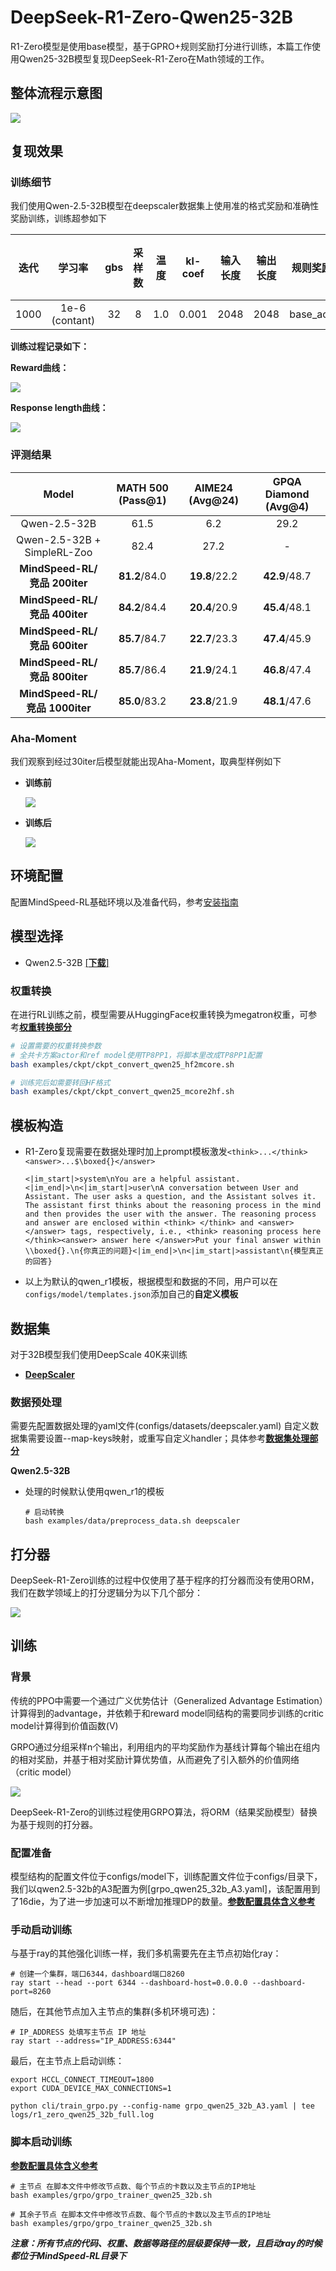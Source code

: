 # DeepSeek-R1-Zero-Qwen25-32B
R1-Zero模型是使用base模型，基于GPRO+规则奖励打分进行训练，本篇工作使用Qwen25-32B模型复现DeepSeek-R1-Zero在Math领域的工作。

## 整体流程示意图

![](../../sources/images/r1_zero/r1_zero_roadmap.png)


## 复现效果
### 训练细节

我们使用Qwen-2.5-32B模型在deepscaler数据集上使用准的格式奖励和准确性奖励训练，训练超参如下

|  迭代  | 学习率 |  gbs  |  采样数 | 温度 |  kl-coef | 输入长度 | 输出长度 | 规则奖励 | 奖励模型 |
|:----:|:----:|:----:|:----:|:----:|:----:|:----:|:----:|:----:|:----:|
| 1000 | 1e-6 (contant) |  32  |  8  |  1.0  |  0.001  |  2048  |  2048  |  base_acc  | - |

**训练过程记录如下：**

**Reward曲线：**

![](../../sources/images/r1_zero/32b-reward-curses.png)

**Response length曲线：**

![](../../sources/images/r1_zero/32b-response-curses.png)


### 评测结果
|              Model              | MATH 500 (Pass@1) | AIME24  (Avg@24) | GPQA Diamond (Avg@4) |
|:-------------------------------:|:-----:|:-----:|:-----:|
| Qwen-2.5-32B | 61.5 | 6.2 | 29.2 |
| Qwen-2.5-32B + SimpleRL-Zoo | 82.4 | 27.2 | - |
| **MindSpeed-RL/竞品 200iter** | **81.2**/84.0 | **19.8**/22.2 | **42.9**/48.7 |
| **MindSpeed-RL/竞品 400iter** | **84.2**/84.4 | **20.4**/20.9 | **45.4**/48.1 |
| **MindSpeed-RL/竞品 600iter** | **85.7**/84.7 | **22.7**/23.3 | **47.4**/45.9 |
| **MindSpeed-RL/竞品 800iter** | **85.7**/86.4 | **21.9**/24.1 | **46.8**/47.4 |
| **MindSpeed-RL/竞品 1000iter** | **85.0**/83.2 | **23.8**/21.9 | **48.1**/47.6 |


### Aha-Moment
 我们观察到经过30iter后模型就能出现Aha-Moment，取典型样例如下

- **训练前**

  ![](../../sources/images/r1_zero/normal_answer.png)
- **训练后**

  ![](../../sources/images/r1_zero/aha_moment.png)


## 环境配置
配置MindSpeed-RL基础环境以及准备代码，参考[安装指南](../install_guide.md)

## 模型选择
* Qwen2.5-32B [[**下载**]](https://huggingface.co/Qwen/Qwen2.5-32B/tree/main)

### 权重转换
在进行RL训练之前，模型需要从HuggingFace权重转换为megatron权重，可参考[**权重转换部分**](../algorithms/grpo.md)

```bash
# 设置需要的权重转换参数
# 全共卡方案actor和ref model使用TP8PP1，将脚本里改成TP8PP1配置
bash examples/ckpt/ckpt_convert_qwen25_hf2mcore.sh

# 训练完后如需要转回HF格式
bash examples/ckpt/ckpt_convert_qwen25_mcore2hf.sh
```


## 模板构造

* R1-Zero复现需要在数据处理时加上prompt模板激发`<think>...</think><answer>...$\boxed{}</answer>`
  ```
  <|im_start|>system\nYou are a helpful assistant.<|im_end|>\n<|im_start|>user\nA conversation between User and Assistant. The user asks a question, and the Assistant solves it. The assistant first thinks about the reasoning process in the mind and then provides the user with the answer. The reasoning process and answer are enclosed within <think> </think> and <answer> </answer> tags, respectively, i.e., <think> reasoning process here </think><answer> answer here </answer>Put your final answer within \\boxed{}.\n{你真正的问题}<|im_end|>\n<|im_start|>assistant\n{模型真正的回答}
  ```

* 以上为默认的qwen_r1模板，根据模型和数据的不同，用户可以在`configs/model/templates.json`添加自己的**自定义模板**


## 数据集
对于32B模型我们使用DeepScale 40K来训练

* [**DeepScaler**](https://huggingface.co/datasets/agentica-org/DeepScaleR-Preview-Dataset/tree/main)

### 数据预处理
需要先配置数据处理的yaml文件(configs/datasets/deepscaler.yaml)
自定义数据集需要设置--map-keys映射，或重写自定义handler；具体参考[**数据集处理部分**](../algorithms/grpo.md)


**Qwen2.5-32B**
* 处理的时候默认使用qwen_r1的模板

  ```shell
  # 启动转换
  bash examples/data/preprocess_data.sh deepscaler
  ```

## 打分器
DeepSeek-R1-Zero训练的过程中仅使用了基于程序的打分器而没有使用ORM，我们在数学领域上的打分逻辑分为以下几个部分：

![](../../sources/images/r1_zero/rule_reward.png)

## 训练
### 背景

传统的PPO中需要一个通过广义优势估计（Generalized Advantage Estimation）计算得到的advantage，并依赖于和reward model同结构的需要同步训练的critic model计算得到价值函数(V)

GRPO通过分组采样n个输出，利用组内的平均奖励作为基线计算每个输出在组内的相对奖励，并基于相对奖励计算优势值，从而避免了引入额外的价值网络（critic model）

![](../../sources/images/r1_zero/grpo.png)

DeepSeek-R1-Zero的训练过程使用GRPO算法，将ORM（结果奖励模型）替换为基于规则的打分器。

### 配置准备

模型结构的配置文件位于configs/model下，训练配置文件位于configs/目录下，我们以qwen2.5-32b的A3配置为例[grpo_qwen25_32b_A3.yaml]，该配置用到了16die，为了进一步加速可以不断增加推理DP的数量。[**参数配置具体含义参考**](../algorithms/grpo.md)

### 手动启动训练
与基于ray的其他强化训练一样，我们多机需要先在主节点初始化ray：

```shell
# 创建一个集群，端口6344，dashboard端口8260
ray start --head --port 6344 --dashboard-host=0.0.0.0 --dashboard-port=8260
```

随后，在其他节点加入主节点的集群(多机环境可选)：
```shell
# IP_ADDRESS 处填写主节点 IP 地址
ray start --address="IP_ADDRESS:6344"
```

最后，在主节点上启动训练：
```shell
export HCCL_CONNECT_TIMEOUT=1800
export CUDA_DEVICE_MAX_CONNECTIONS=1

python cli/train_grpo.py --config-name grpo_qwen25_32b_A3.yaml | tee logs/r1_zero_qwen25_32b_full.log
```

### 脚本启动训练

[**参数配置具体含义参考**](../algorithms/grpo.md)
```shell
# 主节点 在脚本文件中修改节点数、每个节点的卡数以及主节点的IP地址
bash examples/grpo/grpo_trainer_qwen25_32b.sh
```

```shell
# 其余子节点 在脚本文件中修改节点数、每个节点的卡数以及主节点的IP地址
bash examples/grpo/grpo_trainer_qwen25_32b.sh
```


***注意：所有节点的代码、权重、数据等路径的层级要保持一致，且启动ray的时候都位于MindSpeed-RL目录下***
